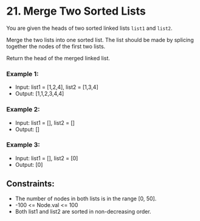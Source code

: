 # 21. Merge Two Sorted Lists

You are given the heads of two sorted linked lists <code>list1</code> and <code>list2</code>.

Merge the two lists into one sorted list. The list should be made by splicing together the nodes of the first two lists.

Return the head of the merged linked list.

### Example 1:
- Input: list1 = [1,2,4], list2 = [1,3,4]
- Output: [1,1,2,3,4,4]
### Example 2:

- Input: list1 = [], list2 = []
- Output: []
### Example 3:

- Input: list1 = [], list2 = [0]
- Output: [0]
 

## Constraints:

- The number of nodes in both lists is in the range [0, 50].
- -100 <= Node.val <= 100
- Both list1 and list2 are sorted in non-decreasing order.
